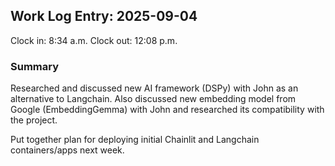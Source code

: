 ## Work Log Entry: 2025-09-04

Clock in: 8:34 a.m.
Clock out: 12:08 p.m.

### Summary

Researched and discussed new AI framework (DSPy) with John as an alternative to Langchain. Also discussed new embedding model from Google (EmbeddingGemma) with John and researched its compatibility with the project. 

Put together plan for deploying initial Chainlit and Langchain containers/apps next week. 
